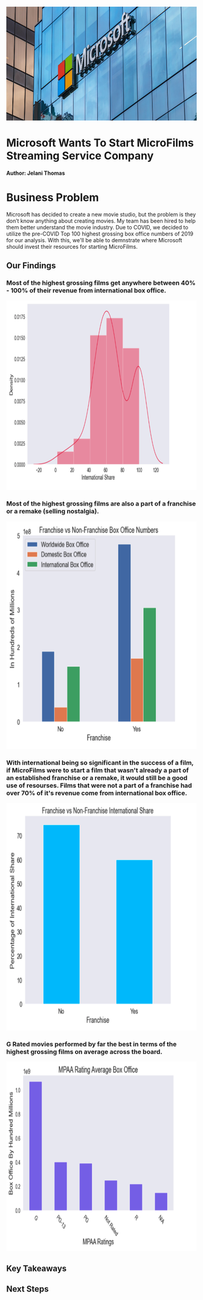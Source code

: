 <p align="center">
  <img width="800" height="300" src="https://github.com/JelaniThomas/FinalProjectPhase1/blob/a1b031d9caf6be04dfb78f6e6fae4be7c9354dcd/Photos/microsoft.jpeg">
</p>

# Microsoft Wants To Start MicroFilms Streaming Service Company

#### Author: Jelani Thomas

# Business Problem
Microsoft has decided to create a new movie studio, but the problem is they don’t know anything about creating movies. My team has been hired to help them better understand the movie industry. Due to COVID, we decided to utilize the pre-COVID Top 100 highest grossing box office numbers of 2019 for our analysis. With this, we'll be able to demnstrate where Microsoft should invest their resources for starting MicroFilms.  

## Our Findings

### Most of the highest grossing films get anywhere between 40% - 100% of their revenue from international box office. 
<p align="center">
  <img width="800" height="500" src="https://github.com/JelaniThomas/FinalProjectPhase1/blob/9acf244b50b5fd590903d01030e5f6fb0f6d9eb5/Photos/Density%20Plot.png">
</p>

### Most of the highest grossing films are also a part of a franchise or a remake (selling nostalgia).

<p align="center">
  <img width="600" height="600" src="https://github.com/JelaniThomas/FinalProjectPhase1/blob/9acf244b50b5fd590903d01030e5f6fb0f6d9eb5/Photos/WDI%20Fran%20vs%20Non%20Fran.png">
</p>

### With international being so significant in the success of a film, if MicroFilms were to start a film that wasn't already a part of an established franchise or a remake, it would still be a good use of resourses. Films that were not a part of a franchise had over 70% of it's revenue come from international box office. 

<p align="center">
  <img width="600" height="600" src="https://github.com/JelaniThomas/FinalProjectPhase1/blob/9acf244b50b5fd590903d01030e5f6fb0f6d9eb5/Photos/Fran%20vs%20Non%20Fran.png">
</p>

### G Rated movies performed by far the best in terms of the highest grossing films on average across the board. 

<p align="center">
  <img width="800" height="500" src="https://github.com/JelaniThomas/FinalProjectPhase1/blob/9acf244b50b5fd590903d01030e5f6fb0f6d9eb5/Photos/MPAA%20Rating.png">
</p>

## Key Takeaways 

## Next Steps

